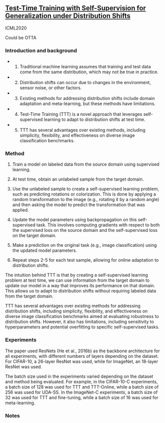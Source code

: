 ## [Test-Time Training with Self-Supervision for Generalization under Distribution Shifts](https://arxiv.org/abs/1909.13231)

ICML2020

Could be OTTA 

### Introduction and background
- 1. Traditional machine learning assumes that training and test data come from the same distribution, which may not be true in practice.
- 2. Distribution shifts can occur due to changes in the environment, sensor noise, or other factors.
- 3. Existing methods for addressing distribution shifts include domain adaptation and meta-learning, but these methods have limitations.
- 4. Test-Time Training (TTT) is a novel approach that leverages self-supervised learning to adapt to distribution shifts at test time.
- 5. TTT has several advantages over existing methods, including simplicity, flexibility, and effectiveness on diverse image classification benchmarks.

### Method
1. Train a model on labeled data from the source domain using supervised learning.

2. At test time, obtain an unlabeled sample from the target domain.

3. Use the unlabeled sample to create a self-supervised learning problem, such as predicting rotations or colorization. This is done by applying a random transformation to the image (e.g., rotating it by a random angle) and then asking the model to predict the transformation that was applied.

4. Update the model parameters using backpropagation on this self-supervised task. This involves computing gradients with respect to both the supervised loss on the source domain and the self-supervised loss on the target domain.

5. Make a prediction on the original task (e.g., image classification) using the updated model parameters.

6. Repeat steps 2-5 for each test sample, allowing for online adaptation to distribution shifts.

The intuition behind TTT is that by creating a self-supervised learning problem at test time, we can use information from the target domain to update our model in a way that improves its performance on that domain. This allows us to adapt to distribution shifts without requiring labeled data from the target domain.

TTT has several advantages over existing methods for addressing distribution shifts, including simplicity, flexibility, and effectiveness on diverse image classification benchmarks aimed at evaluating robustness to distribution shifts. However, it also has limitations, including sensitivity to hyperparameters and potential overfitting to specific self-supervised tasks.

### Experiments
The paper used ResNets (He et al., 2016b) as the backbone architecture for all experiments, with different numbers of layers depending on the dataset. For CIFAR-10, a 26-layer ResNet was used, while for ImageNet, an 18-layer ResNet was used.

The batch size used in the experiments varied depending on the dataset and method being evaluated. For example, in the CIFAR-10-C experiments, a batch size of 128 was used for TTT and TTT-Online, while a batch size of 256 was used for UDA-SS. In the ImageNet-C experiments, a batch size of 32 was used for TTT and fine-tuning, while a batch size of 16 was used for meta-learning.

### Notes
